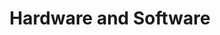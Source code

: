 ---
title: "Hardware and Software"
module: "4.6.1"
menu:
  main:
    parent: "Fundamentals of computer systems"
    weight: 1
---